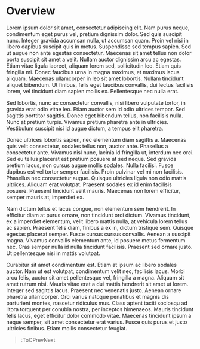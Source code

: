 # Overview

Lorem ipsum dolor sit amet, consectetur adipiscing elit. Nam purus neque, condimentum eget purus vel, pretium dignissim dolor. Sed quis suscipit nunc. Integer gravida accumsan nulla, ut accumsan quam. Proin vel nisi in libero dapibus suscipit quis in metus. Suspendisse sed tempus sapien. Sed ut augue non ante egestas consectetur. Maecenas sit amet tellus non dolor porta suscipit sit amet a velit. Nullam auctor dignissim arcu ac egestas. Etiam vitae ligula laoreet, aliquam lorem sed, sollicitudin leo. Etiam quis fringilla mi. Donec faucibus urna in magna maximus, et maximus lacus aliquam. Maecenas ullamcorper in leo sit amet lobortis. Nullam tincidunt aliquet bibendum. Ut finibus, felis eget faucibus convallis, dui lectus facilisis lorem, vel tincidunt diam sapien mollis ex. Pellentesque nec nulla erat.

Sed lobortis, nunc ac consectetur convallis, nisi libero vulputate tortor, in gravida erat odio vitae leo. Etiam auctor sem id odio ultrices tempor. Sed sagittis porttitor sagittis. Donec eget bibendum tellus, non facilisis nulla. Nunc at pretium turpis. Vivamus pretium pharetra ante in ultricies. Vestibulum suscipit nisi id augue dictum, a tempus elit pharetra.

Donec ultrices lobortis sapien, nec elementum diam sagittis a. Maecenas quis velit consectetur, sodales tellus non, auctor ante. Phasellus a consectetur ante. Vivamus nisl nunc, lacinia id fringilla ut, interdum nec orci. Sed eu tellus placerat est pretium posuere at sed neque. Sed gravida pretium lacus, non cursus augue mollis sodales. Nulla facilisi. Fusce dapibus est vel tortor semper facilisis. Proin pulvinar vel mi non facilisis. Phasellus nec consectetur augue. Quisque ultricies ligula non odio mattis ultrices. Aliquam erat volutpat. Praesent sodales ex id enim facilisis posuere. Praesent tincidunt velit mauris. Maecenas non lorem efficitur, semper mauris at, imperdiet ex.

Nam dictum tellus et lacus congue, non elementum sem hendrerit. In efficitur diam at purus ornare, non tincidunt orci dictum. Vivamus tincidunt, ex a imperdiet elementum, velit libero mattis nulla, at vehicula lorem tellus ac sapien. Praesent felis diam, finibus a ex in, dictum tristique sem. Quisque egestas placerat semper. Fusce cursus cursus convallis. Aenean a suscipit magna. Vivamus convallis elementum ante, id posuere metus fermentum nec. Cras semper nulla id nulla tincidunt facilisis. Praesent sed ornare justo. Ut pellentesque nisi in mattis volutpat.

Curabitur sit amet condimentum est. Etiam at ipsum ac libero sodales auctor. Nam ut est volutpat, condimentum velit nec, facilisis lacus. Morbi arcu felis, auctor sit amet pellentesque vel, fringilla a magna. Aliquam sit amet rutrum nisi. Mauris vitae erat a dui mattis hendrerit sit amet ut lorem. Integer sed sagittis lacus. Praesent nec venenatis justo. Aenean ornare pharetra ullamcorper. Orci varius natoque penatibus et magnis dis parturient montes, nascetur ridiculus mus. Class aptent taciti sociosqu ad litora torquent per conubia nostra, per inceptos himenaeos. Mauris tincidunt felis lacus, eget efficitur dolor commodo vitae. Maecenas tincidunt ipsum a neque semper, sit amet consectetur erat varius. Fusce quis purus et justo ultricies finibus. Etiam mollis consectetur feugiat.

> :ToCPrevNext